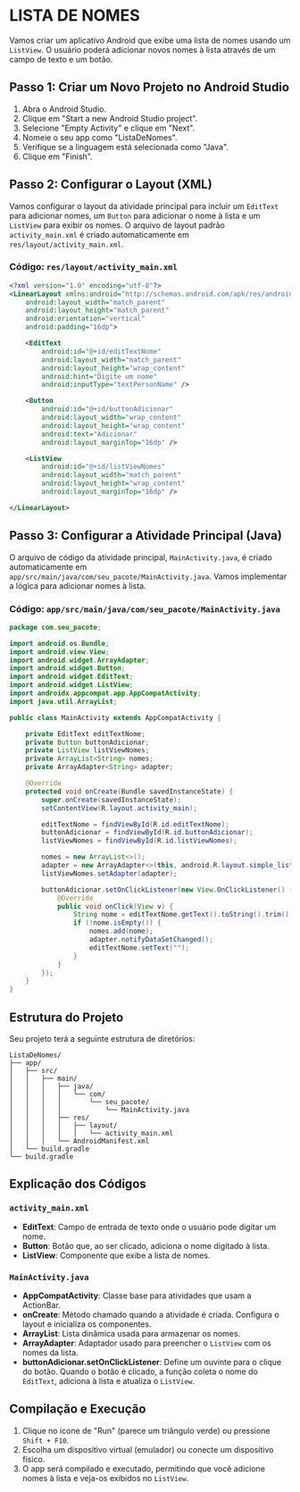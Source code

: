 # LISTA DE NOMES
Vamos criar um aplicativo Android que exibe uma lista de nomes usando um `ListView`. O usuário poderá adicionar novos nomes à lista através de um campo de texto e um botão.

## Passo 1: Criar um Novo Projeto no Android Studio
1. Abra o Android Studio.
2. Clique em "Start a new Android Studio project".
3. Selecione "Empty Activity" e clique em "Next".
4. Nomeie o seu app como "ListaDeNomes".
5. Verifique se a linguagem está selecionada como "Java".
6. Clique em "Finish".

## Passo 2: Configurar o Layout (XML)
Vamos configurar o layout da atividade principal para incluir um `EditText` para adicionar nomes, um `Button` para adicionar o nome à lista e um `ListView` para exibir os nomes. O arquivo de layout padrão `activity_main.xml` é criado automaticamente em `res/layout/activity_main.xml`.

### Código: `res/layout/activity_main.xml`
```xml
<?xml version="1.0" encoding="utf-8"?>
<LinearLayout xmlns:android="http://schemas.android.com/apk/res/android"
    android:layout_width="match_parent"
    android:layout_height="match_parent"
    android:orientation="vertical"
    android:padding="16dp">

    <EditText
        android:id="@+id/editTextNome"
        android:layout_width="match_parent"
        android:layout_height="wrap_content"
        android:hint="Digite um nome"
        android:inputType="textPersonName" />

    <Button
        android:id="@+id/buttonAdicionar"
        android:layout_width="wrap_content"
        android:layout_height="wrap_content"
        android:text="Adicionar"
        android:layout_marginTop="16dp" />

    <ListView
        android:id="@+id/listViewNomes"
        android:layout_width="match_parent"
        android:layout_height="wrap_content"
        android:layout_marginTop="16dp" />

</LinearLayout>
```

## Passo 3: Configurar a Atividade Principal (Java)
O arquivo de código da atividade principal, `MainActivity.java`, é criado automaticamente em `app/src/main/java/com/seu_pacote/MainActivity.java`. Vamos implementar a lógica para adicionar nomes à lista.

### Código: `app/src/main/java/com/seu_pacote/MainActivity.java`
```java
package com.seu_pacote;

import android.os.Bundle;
import android.view.View;
import android.widget.ArrayAdapter;
import android.widget.Button;
import android.widget.EditText;
import android.widget.ListView;
import androidx.appcompat.app.AppCompatActivity;
import java.util.ArrayList;

public class MainActivity extends AppCompatActivity {

    private EditText editTextNome;
    private Button buttonAdicionar;
    private ListView listViewNomes;
    private ArrayList<String> nomes;
    private ArrayAdapter<String> adapter;

    @Override
    protected void onCreate(Bundle savedInstanceState) {
        super.onCreate(savedInstanceState);
        setContentView(R.layout.activity_main);

        editTextNome = findViewById(R.id.editTextNome);
        buttonAdicionar = findViewById(R.id.buttonAdicionar);
        listViewNomes = findViewById(R.id.listViewNomes);

        nomes = new ArrayList<>();
        adapter = new ArrayAdapter<>(this, android.R.layout.simple_list_item_1, nomes);
        listViewNomes.setAdapter(adapter);

        buttonAdicionar.setOnClickListener(new View.OnClickListener() {
            @Override
            public void onClick(View v) {
                String nome = editTextNome.getText().toString().trim();
                if (!nome.isEmpty()) {
                    nomes.add(nome);
                    adapter.notifyDataSetChanged();
                    editTextNome.setText("");
                }
            }
        });
    }
}
```

## Estrutura do Projeto
Seu projeto terá a seguinte estrutura de diretórios:

```
ListaDeNomes/
├── app/
│   ├── src/
│   │   ├── main/
│   │   │   ├── java/
│   │   │   │   └── com/
│   │   │   │       └── seu_pacote/
│   │   │   │           └── MainActivity.java
│   │   │   ├── res/
│   │   │   │   ├── layout/
│   │   │   │   │   └── activity_main.xml
│   │   │   └── AndroidManifest.xml
│   └── build.gradle
└── build.gradle
```

## Explicação dos Códigos
### `activity_main.xml`
- **EditText**: Campo de entrada de texto onde o usuário pode digitar um nome.
- **Button**: Botão que, ao ser clicado, adiciona o nome digitado à lista.
- **ListView**: Componente que exibe a lista de nomes.

### `MainActivity.java`
- **AppCompatActivity**: Classe base para atividades que usam a ActionBar.
- **onCreate**: Método chamado quando a atividade é criada. Configura o layout e inicializa os componentes.
- **ArrayList**: Lista dinâmica usada para armazenar os nomes.
- **ArrayAdapter**: Adaptador usado para preencher o `ListView` com os nomes da lista.
- **buttonAdicionar.setOnClickListener**: Define um ouvinte para o clique do botão. Quando o botão é clicado, a função coleta o nome do `EditText`, adiciona à lista e atualiza o `ListView`.

## Compilação e Execução
1. Clique no ícone de "Run" (parece um triângulo verde) ou pressione `Shift + F10`.
2. Escolha um dispositivo virtual (emulador) ou conecte um dispositivo físico.
3. O app será compilado e executado, permitindo que você adicione nomes à lista e veja-os exibidos no `ListView`.

